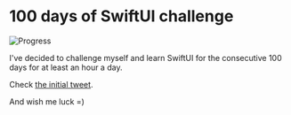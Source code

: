 # 100 days of SwiftUI challenge

![Progress](https://progress-bar.dev/99/?title=113h%2027m%20)


I've decided to challenge myself and learn SwiftUI for the consecutive 100 days for at least an hour a day.

Check [the initial tweet](https://twitter.com/ck3g/status/1188362654324318208).

And wish me luck =)

